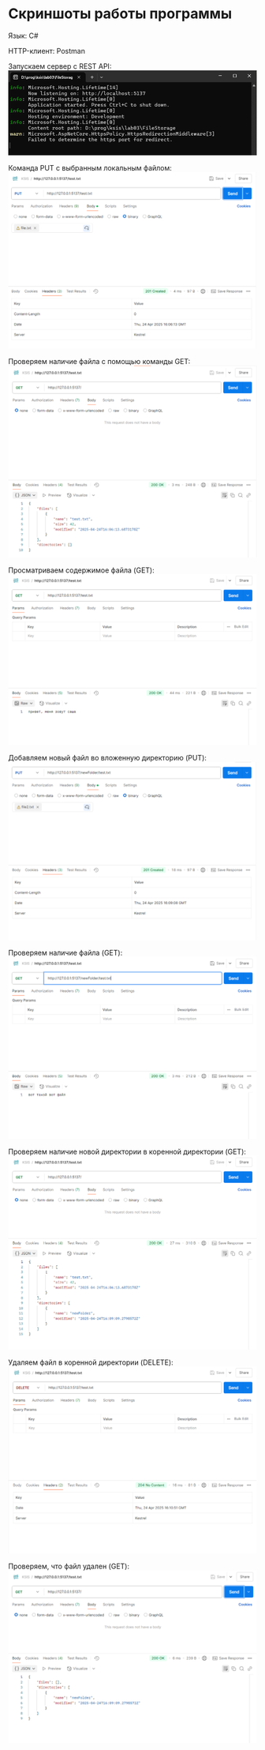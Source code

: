 # Скриншоты работы программы

Язык: С#

HTTP-клиент: Postman

Запускаем сервер с REST API:
![alt text](capture_20250424195436379.bmp)

Команда PUT с выбранным локальным файлом:
![alt text](capture_20250424190634067.bmp)

Проверяем наличие файла с помощью команды GET:
![alt text](capture_20250424190804152.bmp)

Просматриваем содержимое файла (GET):
![alt text](capture_20250424190658560.bmp)

Добавляем новый файл во вложенную директорию (PUT):
![alt text](capture_20250424190925410.bmp)

Проверяем наличие файла (GET):
![alt text](capture_20250424191020355.bmp)

Проверяем наличие новой директории в коренной директории (GET):
![alt text](capture_20250424191034796.bmp)

Удаляем файл в коренной директории (DELETE):
![alt text](capture_20250424191103150.bmp)

Проверяем, что файл удален (GET):
![alt text](capture_20250424193550907.bmp)